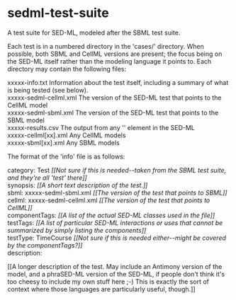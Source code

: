 # sedml-test-suite
A test suite for SED-ML, modeled after the SBML test suite.

Each test is in a numbered directory in the 'cases/' directory.  When possible, both SBML and CellML versions are present; the focus being on the SED-ML itself rather than the modeling language it points to.  Each directory may contain the following files:

xxxxx-info.txt            Information about the test itself, including a summary of what is being tested (see below).  
xxxxx-sedml-cellml.xml    The version of the SED-ML test that points to the CellML model  
xxxxx-sedml-sbml.xml      The version of the SED-ML test that points to the SBML model  
xxxxx-results.csv         The output from any '<report>' element in the SED-ML  
xxxxx-cellml[xx].xml      Any CellML models  
xxxxx-sbml[xx].xml        Any SBML models  


The format of the 'info' file is as follows:

category:      Test *[[Not sure if this is needed--taken from the SBML test suite, and they're all 'test' there]]*  
synopsis:      *[[A short text description of the test.]]*  
sbml:          xxxxx-sedml-sbml.xml    *[[The version of the test that points to SBML]]*  
cellml:        xxxxx-sedml-cellml.xml  *[[The version of the test that points to CellML]]*  
componentTags: *[[A list of the actual SED-ML classes used in the file]]*  
testTags:      *[[A list of particular SED-ML interactions or uses that cannot be summarized by simply listing the components]]*  
testType:      TimeCourse  *[[Not sure if this is needed either--might be covered by the componentTags?]]*  
description:  

[[A longer description of the test.  May include an Antimony version of the model, and a phraSED-ML version of the SED-ML, if people don't think it's too cheesy to include my own stuff here ;-)  This is exactly the sort of context where those languages are particularly useful, though.]]

